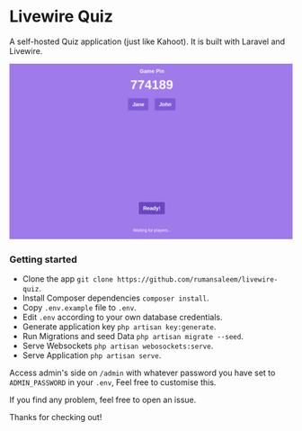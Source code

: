 # Livewire Quiz

A self-hosted Quiz application (just like Kahoot). It is built with Laravel and Livewire.

![Preview](./preview.png)

### Getting started
- Clone the app `git clone https://github.com/rumansaleem/livewire-quiz`.
- Install Composer dependencies `composer install`.
- Copy `.env.example` file to `.env`.
- Edit `.env` according to your own database credentials.
- Generate application key `php artisan key:generate`.
- Run Migrations and seed Data `php artisan migrate --seed`.
- Serve Websockets `php artisan webosockets:serve`.
- Serve Application `php artisan serve`.

Access admin's side on `/admin` with whatever password you have set to `ADMIN_PASSWORD` in your `.env`, Feel free to customise this.

If you find any problem, feel free to open an issue.

Thanks for checking out!
